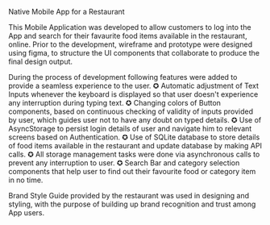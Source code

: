Native Mobile App for a Restaurant

This Mobile Application was developed to allow customers to log into the App and search for their favaurite food items available in the restaurant, online.
Prior to the development, wireframe and prototype were designed using figma, to structure the UI components that collaborate to produce the final design output.

During the process of development following features were added to provide a seamless experience to the user.
✪  Automatic adjustment of Text Inputs whenever the keyboard is displayed so that user doesn't experience any interruption during typing text.
✪  Changing colors of Button components, based on continuous checking of validity of inputs provided by user, which guides user not to have any doubt on typed details.
✪  Use of AsyncStorage to persist login details of user and navigate him to relevant screens based on Authentication.
✪  Use of SQLite database to store details of food items available in the restaurant and update database by making  API calls.
✪  All storage management tasks were done via asynchronous calls to prevent any interruption to user.
✪  Search Bar and category selection components that help user to find out their favourite food or category item in no time.

Brand Style Guide provided by the restaurant was used in designing and styling, with the purpose of building up brand recognition and trust among App users.

